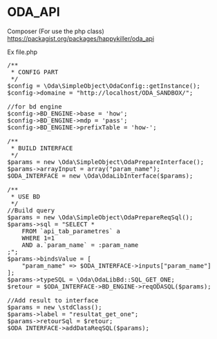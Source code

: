 # ODA_API

Composer (For use the php class)
https://packagist.org/packages/happykiller/oda_api

Ex file.php
<pre>
/**
 * CONFIG PART
 */
$config = \Oda\SimpleObject\OdaConfig::getInstance();
$config->domaine = "http://localhost/ODA_SANDBOX/";

//for bd engine
$config->BD_ENGINE->base = 'how';
$config->BD_ENGINE->mdp = 'pass';
$config->BD_ENGINE->prefixTable = 'how-';

/**
 * BUILD INTERFACE
 */
$params = new \Oda\SimpleObject\OdaPrepareInterface();
$params->arrayInput = array("param_name");
$ODA_INTERFACE = new \Oda\OdaLibInterface($params);

/**
 * USE BD
 */
//Build query
$params = new \Oda\SimpleObject\OdaPrepareReqSql();
$params->sql = "SELECT *
    FROM `api_tab_parametres` a
    WHERE 1=1
    AND a.`param_name` = :param_name
;";
$params->bindsValue = [
    "param_name" => $ODA_INTERFACE->inputs["param_name"]
];
$params->typeSQL = \Oda\OdaLibBd::SQL_GET_ONE;
$retour = $ODA_INTERFACE->BD_ENGINE->reqODASQL($params);

//Add result to interface
$params = new \stdClass();
$params->label = "resultat_get_one";
$params->retourSql = $retour;
$ODA_INTERFACE->addDataReqSQL($params);
</pre>


